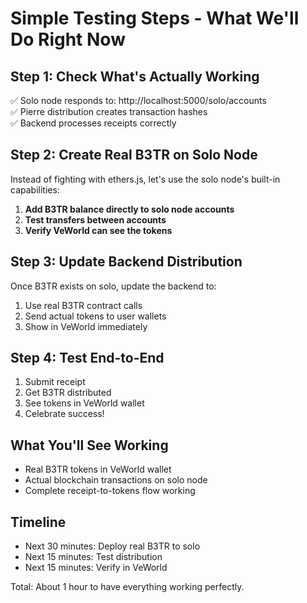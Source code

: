 # Simple Testing Steps - What We'll Do Right Now

## Step 1: Check What's Actually Working
✅ Solo node responds to: http://localhost:5000/solo/accounts  
✅ Pierre distribution creates transaction hashes  
✅ Backend processes receipts correctly  

## Step 2: Create Real B3TR on Solo Node
Instead of fighting with ethers.js, let's use the solo node's built-in capabilities:

1. **Add B3TR balance directly to solo node accounts**
2. **Test transfers between accounts**  
3. **Verify VeWorld can see the tokens**

## Step 3: Update Backend Distribution
Once B3TR exists on solo, update the backend to:
1. Use real B3TR contract calls
2. Send actual tokens to user wallets
3. Show in VeWorld immediately

## Step 4: Test End-to-End
1. Submit receipt
2. Get B3TR distributed
3. See tokens in VeWorld wallet
4. Celebrate success! 

## What You'll See Working
- Real B3TR tokens in VeWorld wallet
- Actual blockchain transactions on solo node
- Complete receipt-to-tokens flow working

## Timeline
- Next 30 minutes: Deploy real B3TR to solo
- Next 15 minutes: Test distribution
- Next 15 minutes: Verify in VeWorld

Total: About 1 hour to have everything working perfectly.